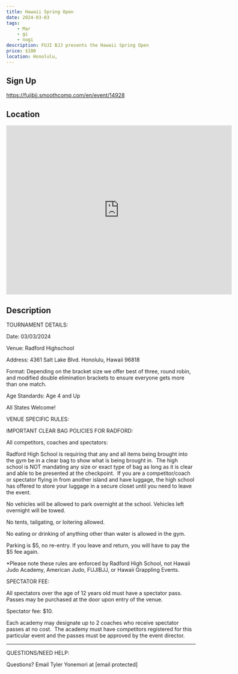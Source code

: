 ```yaml
---
title: Hawaii Spring Open
date: 2024-03-03
tags:
    - Mar
    - gi 
    - nogi 
description: FUJI BJJ presents the Hawaii Spring Open
price: $100
location: Honolulu,
---
```

## Sign Up
https://fujibjj.smoothcomp.com/en/event/14928

## Location
<iframe src="https://www.google.com/maps/embed?pb=!1m18!1m12!1m3!1d12345.6789!2d-157.9340372!3d21.3586410!2m3!1f0!2f0!3f0!3m2!1i1024!2i768!4f13.1!3m3!1m2!1s0x0%3A0x0!2z21.3586410!5e0!3m2!1sen!2sus!4v1234567890" width="600" height="450" style="border:0;" allowfullscreen="" loading="lazy"></iframe>

## Description
TOURNAMENT DETAILS: 


Date: 03/03/2024


Venue: Radford Highschool 


Address: 4361 Salt Lake Blvd. Honolulu, Hawaii 96818


Format: Depending on the bracket size we offer best of three, round robin, and modified double elimination brackets to ensure everyone gets more than one match.


Age Standards: Age 4 and Up


All States Welcome!


VENUE SPECIFIC RULES:


IMPORTANT CLEAR BAG POLICIES FOR RADFORD:


All competitors, coaches and spectators:


Radford High School is requiring that any and all items being brought into the gym be in a clear bag to show what is being brought in.  The high school is NOT mandating any size or exact type of bag as long as it is clear and able to be presented at the checkpoint.  If you are a competitor/coach or spectator flying in from another island and have luggage, the high school has offered to store your luggage in a secure closet until you need to leave the event.


No vehicles will be allowed to park overnight at the school. Vehicles left overnight will be towed.


No tents, tailgating, or loitering allowed.


No eating or drinking of anything other than water is allowed in the gym. 


Parking is $5, no re-entry. If you leave and return, you will have to pay the $5 fee again.


*Please note these rules are enforced by Radford High School, not Hawaii Judo Academy, American Judo, FUJIBJJ, or Hawaii Grappling Events.


SPECTATOR FEE:


All spectators over the age of 12 years old must have a spectator pass.  Passes may be purchased at the door upon entry of the venue.



Spectator fee: $10.



Each academy may designate up to 2 coaches who receive spectator passes at no cost.  The academy must have competitors registered for this particular event and the passes must be approved by the event director.


_______________________________________________________________________________


QUESTIONS/NEED HELP:


Questions? Email Tyler Yonemori at [email protected]